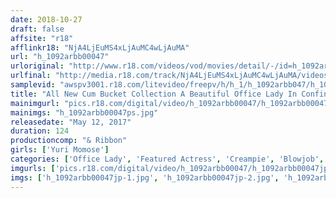 ```yaml
---
date: 2018-10-27
draft: false
affsite: "r18"
afflinkr18: "NjA4LjEuMS4xLjAuMC4wLjAuMA"
url: "h_1092arbb00047"
urloriginal: "http://www.r18.com/videos/vod/movies/detail/-/id=h_1092arbb00047"
urlfinal: "http://media.r18.com/track/NjA4LjEuMS4xLjAuMC4wLjAuMA/videos/vod/movies/detail/-/id=h_1092arbb00047"
samplevid: "awspv3001.r18.com/litevideo/freepv/h/h_1/h_1092arbb047/h_1092arbb047_dmb_w.mp4"
title: "All New Cum Bucket Collection A Beautiful Office Lady In Confinement Breaking In Training In The Unit Bathroom Yuri Momose CASE 027 027"
mainimgurl: "pics.r18.com/digital/video/h_1092arbb00047/h_1092arbb00047ps.jpg"
mainimgs: "h_1092arbb00047ps.jpg"
releasedate: "May 12, 2017"
duration: 124
productioncomp: "& Ribbon"
girls: ['Yuri Momose']
categories: ['Office Lady', 'Featured Actress', 'Creampie', 'Blowjob', 'Confinement', 'Sex Toys', 'Hi-Def']
imgurls: ['pics.r18.com/digital/video/h_1092arbb00047/h_1092arbb00047jp-1.jpg', 'pics.r18.com/digital/video/h_1092arbb00047/h_1092arbb00047jp-2.jpg', 'pics.r18.com/digital/video/h_1092arbb00047/h_1092arbb00047jp-3.jpg', 'pics.r18.com/digital/video/h_1092arbb00047/h_1092arbb00047jp-4.jpg', 'pics.r18.com/digital/video/h_1092arbb00047/h_1092arbb00047jp-5.jpg', 'pics.r18.com/digital/video/h_1092arbb00047/h_1092arbb00047jp-6.jpg', 'pics.r18.com/digital/video/h_1092arbb00047/h_1092arbb00047jp-7.jpg', 'pics.r18.com/digital/video/h_1092arbb00047/h_1092arbb00047jp-8.jpg', 'pics.r18.com/digital/video/h_1092arbb00047/h_1092arbb00047jp-9.jpg', 'pics.r18.com/digital/video/h_1092arbb00047/h_1092arbb00047jp-10.jpg', 'pics.r18.com/digital/video/h_1092arbb00047/h_1092arbb00047jp-11.jpg', 'pics.r18.com/digital/video/h_1092arbb00047/h_1092arbb00047jp-12.jpg', 'pics.r18.com/digital/video/h_1092arbb00047/h_1092arbb00047jp-13.jpg', 'pics.r18.com/digital/video/h_1092arbb00047/h_1092arbb00047jp-14.jpg', 'pics.r18.com/digital/video/h_1092arbb00047/h_1092arbb00047jp-15.jpg', 'pics.r18.com/digital/video/h_1092arbb00047/h_1092arbb00047jp-16.jpg', 'pics.r18.com/digital/video/h_1092arbb00047/h_1092arbb00047jp-17.jpg', 'pics.r18.com/digital/video/h_1092arbb00047/h_1092arbb00047jp-18.jpg', 'pics.r18.com/digital/video/h_1092arbb00047/h_1092arbb00047jp-19.jpg', 'pics.r18.com/digital/video/h_1092arbb00047/h_1092arbb00047jp-20.jpg']
imgs: ['h_1092arbb00047jp-1.jpg', 'h_1092arbb00047jp-2.jpg', 'h_1092arbb00047jp-3.jpg', 'h_1092arbb00047jp-4.jpg', 'h_1092arbb00047jp-5.jpg', 'h_1092arbb00047jp-6.jpg', 'h_1092arbb00047jp-7.jpg', 'h_1092arbb00047jp-8.jpg', 'h_1092arbb00047jp-9.jpg', 'h_1092arbb00047jp-10.jpg', 'h_1092arbb00047jp-11.jpg', 'h_1092arbb00047jp-12.jpg', 'h_1092arbb00047jp-13.jpg', 'h_1092arbb00047jp-14.jpg', 'h_1092arbb00047jp-15.jpg', 'h_1092arbb00047jp-16.jpg', 'h_1092arbb00047jp-17.jpg', 'h_1092arbb00047jp-18.jpg', 'h_1092arbb00047jp-19.jpg', 'h_1092arbb00047jp-20.jpg']
---
```

